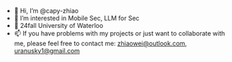 - 👋 Hi, I’m @capy-zhiao
- 👀 I’m interested in Mobile Sec, LLM for Sec
- 🐣 24fall University of Waterloo
- 📫 If you have problems with my projects or just want to collaborate with me, please feel free to contact me: zhiaowei@outlook.com, uranusky1@gmail.com

<!---
capy-zhiao/capy-zhiao is a ✨ special ✨ repository because its `README.md` (this file) appears on your GitHub profile.
You can click the Preview link to take a look at your changes.
--->
